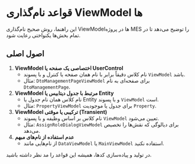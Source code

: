 # قواعد نام‌گذاری ViewModel ها

این راهنما، روش صحیح نام‌گذاری ViewModelها در پروژه MES را توضیح می‌دهد تا در تمام بخش‌ها یکنواختی رعایت شود.

## اصول اصلی

1. **ViewModel اختصاصی یک صفحه یا UserControl**
   - نام کلاس دقیقاً برابر با نام همان صفحه یا کنترل و با پسوند `ViewModel` باشد.
   - مثال: `DtoManagementPageViewModel` برای صفحه‌ای به نام `DtoManagementPage`.
2. **ViewModel مرتبط با جدول دیتابیس یا Entity**
   - نام کلاس همان نام جدول یا Entity و با پسوند `ViewModel` است.
   - مثال: `PropertyViewModel` برای جدول یا موجودیت `Property`.
3. **ViewModel ترکیبی یا موقتی (Transient)**
   - نام کلاس بر اساس وظیفه و با پسوند `ViewModel` تعیین می‌شود.
   - مثال: `AssignRoleDialogViewModel` برای دیالوگی که نقش‌ها را تخصیص می‌دهد.
4. **عدم استفاده از نام‌های مبهم**
   - از نام‌هایی مانند `DataViewModel` یا `MainViewModel` استفاده نکنید.

در تولید و پیاده‌سازی کدها، همیشه این قواعد را مد نظر داشته باشید.
